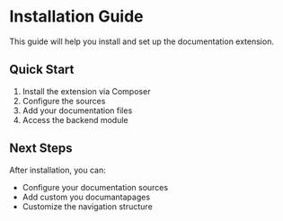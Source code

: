 # Installation Guide

This guide will help you install and set up the documentation extension.


## Quick Start

1. Install the extension via Composer
2. Configure the sources
3. Add your documentation files
4. Access the backend module

## Next Steps

After installation, you can:
- Configure your documentation sources
- Add custom you documantapages 
- Customize the navigation structure
